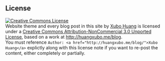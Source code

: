 ## License

<a rel="license" href="http://creativecommons.org/licenses/by-nc/3.0/">
    <img alt="Creative Commons License" style="border-width:0" src="http://i.creativecommons.org/l/by-nc/3.0/88x31.png" />
</a>
<div><span xmlns:dct="http://purl.org/dc/terms/" href="http://purl.org/dc/dcmitype/Text" property="dct:title" rel="dct:type">Website theme and every blog post in this site</span> by <a xmlns:cc="http://creativecommons.org/ns#" href="http://huangxubo.me/blog/" property="cc:attributionName" rel="cc:attributionURL">Xubo Huang</a> is licensed under a <a rel="license" href="http://creativecommons.org/licenses/by-nc/3.0/">Creative Commons Attribution-NonCommercial 3.0 Unported License</a>, based on a work at <a xmlns:dct="http://purl.org/dc/terms/" href="http://huangxubo.me/blog" rel="dct:source">http://huangxubo.me/blog</a>. </div>
<div>You must reference <code>Author: &lt;a href=&quot;http://huangxubo.me/blog/&quot;&gt;Xubo Huang&lt;/a&gt;</code> explictly along with this license note if you want to re-post the content, either completely or partially.</div>
